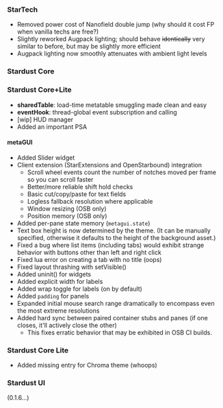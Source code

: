 ### StarTech
- Removed power cost of Nanofield double jump (why should it cost FP when vanilla techs are free?)
- Slightly reworked Augpack lighting; should behave ~~identically~~ very similar to before, but may be slightly more efficient
- Augpack lighting now smoothly attenuates with ambient light levels

### Stardust Core

### Stardust Core+Lite
- **sharedTable**: load-time metatable smuggling made clean and easy
- **eventHook**: thread-global event subscription and calling
- [wip] HUD manager
- Added an important PSA

#### metaGUI
- Added Slider widget
- Client extension (StarExtensions and OpenStarbound) integration
  - Scroll wheel events count the number of notches moved per frame so you can scroll faster
  - Better/more reliable shift hold checks
  - Basic cut/copy/paste for text fields
  - Logless fallback resolution where applicable
  - Window resizing (OSB only)
  - Position memory (OSB only)
- Added per-pane state memory (`metagui.state`)
- Text box height is now determined by the theme. (It can be manually specified, otherwise it defaults to the height of the background asset.)
- Fixed a bug where list items (including tabs) would exhibit strange behavior with buttons other than left and right click
- Fixed lua error on creating a tab with no title (oops)
- Fixed layout thrashing with setVisible()
- Added uninit() for widgets
- Added explicit width for labels
- Added wrap toggle for labels (on by default)
- Added `padding` for panels
- Expanded initial mouse search range dramatically to encompass even the most extreme resolutions
- Added hard sync between paired container stubs and panes (if one closes, it'll actively close the other)
  - This fixes erratic behavior that may be exhibited in OSB CI builds.

### Stardust Core Lite
- Added missing entry for Chroma theme (whoops)

### Stardust UI
(0.1.6...)
